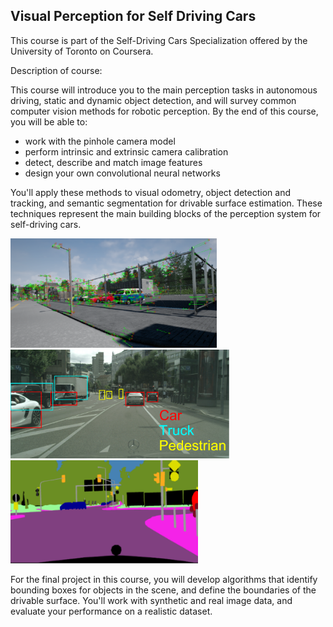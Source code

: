 Visual Perception for Self Driving Cars
---
This course is part of the Self-Driving Cars Specialization offered by the University of Toronto on Coursera.

Description of course:

This course will introduce you to the main perception tasks in autonomous driving, static and dynamic object detection, and will survey common computer vision methods for robotic perception. By the end of this course, you will be able to:

- work with the pinhole camera model
- perform intrinsic and extrinsic camera calibration
- detect, describe and match image features
- design your own convolutional neural networks

You'll apply these methods to visual odometry, object detection and tracking, and semantic segmentation for drivable surface estimation. These techniques represent the main building blocks of the perception system for self-driving cars. 

<img src="pics/VisualOdometry.PNG" width="330"> <img src="pics/ObjectDetection.PNG" width="350"> <img src="pics/SemanticSeg.PNG" width="300">

For the final project in this course, you will develop algorithms that identify bounding boxes for objects in the scene, and define the boundaries of the drivable surface. You'll work with synthetic and real image data, and evaluate your performance on a realistic dataset. 
